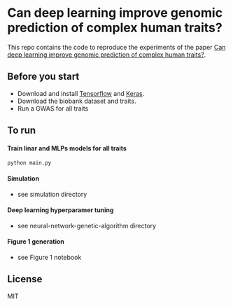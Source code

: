 # Can deep learning improve genomic prediction of complex human traits?
This repo contains the code to reproduce the experiments of the paper [Can deep learning improve genomic prediction of complex human traits?](https://arxiv.org/...).


## Before you start

- Download and install [Tensorflow](https://www.tensorflow.org/install/) and [Keras](https://keras.io/#keras-the-python-deep-learning-library).
- Download the biobank dataset and traits.
- Run a GWAS for all traits

## To run

#### Train linar and MLPs models for all traits
```python main.py```

#### Simulation
- see simulation directory

#### Deep learning hyperparamer tuning 
- see neural-network-genetic-algorithm directory

#### Figure 1 generation
- see Figure 1 notebook

## License
MIT
